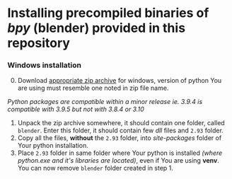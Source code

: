 # Installing precompiled binaries of _bpy_ (blender) provided in this repository

### Windows installation

0. Download [appropriate zip archive](https://github.com/Argmaster/pyr3/releases/tag/bpy-binaries) for windows, version of python You are using must resemble one noted in zip file name.

_Python packages are compatible within a minor release ie. 3.9.4 is compatible with 3.9.5 but not with 3.8.4 or 3.10_

1. Unpack the zip archive somewhere, it should contain one folder, called `blender`. Enter this folder, it should contain few _dll_ files and `2.93` folder.
2. Copy all the files, **without** the `2.93` folder, into _site-packages_ folder of Your python installation.
3. Place `2.93` folder in same folder where Your python is installed _(where python.exe and it's libraries are located)_, even if You are using **venv**.
   You can now remove `blender` folder created in step 1.
